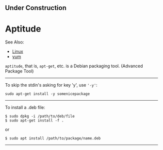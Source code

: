 
## Under Construction

# Aptitude

See Also:
- [Linux](Linux.md)
- [yum](Yum.md)


```aptitude```, that is, ```apt-get```, etc. is a Debian packaging tool.
 (Advanced Package Tool)

---

To skip the stdin's asking for key 'y', use ```'-y'```:

    sudo apt-get install -y somenicepackage
    
---

To install a .deb file:
    
    $ sudo dpkg -i /path/to/deb/file
    $ sudo apt-get install -f .

or

    $ sudo apt install /path/to/package/name.deb
    
---